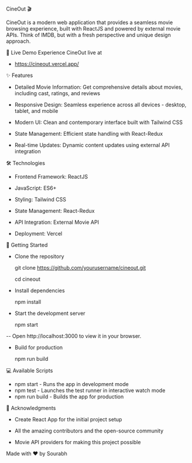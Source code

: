 CineOut 🎬


CineOut is a modern web application that provides a seamless movie browsing experience, built with ReactJS and powered by external movie APIs. Think of IMDB, but with a fresh perspective and unique design approach.

🌟 Live Demo
Experience CineOut live at

- https://cineout.vercel.app/

✨ Features

- Detailed Movie Information: Get comprehensive details about movies, including cast, ratings, and reviews

- Responsive Design: Seamless experience across all devices - desktop, tablet, and mobile

- Modern UI: Clean and contemporary interface built with Tailwind CSS

- State Management: Efficient state handling with React-Redux

- Real-time Updates: Dynamic content updates using external API integration


🛠️ Technologies

- Frontend Framework: ReactJS

- JavaScript: ES6+

- Styling: Tailwind CSS

- State Management: React-Redux

- API Integration: External Movie API

- Deployment: Vercel


🚀 Getting Started

- Clone the repository

  git clone https://github.com/yourusername/cineout.git

  cd cineout

- Install dependencies

  npm install

- Start the development server

  npm start

-- Open http://localhost:3000 to view it in your browser.

- Build for production

  npm run build


💻 Available Scripts

- npm start - Runs the app in development mode
- npm test - Launches the test runner in interactive watch mode
- npm run build - Builds the app for production

👏 Acknowledgments

- Create React App for the initial project setup

- All the amazing contributors and the open-source community

- Movie API providers for making this project possible




Made with ❤️ by Sourabh
